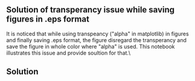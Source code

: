 ## Solution of transperancy issue while saving figures in .eps format ##
It is noticed that while using transpeancy ("alpha" in matplotlib) in figures and finally saving .eps format, the figure disregard the transperancy and save the figure in whole color where "alpha" is used. This notebook illustrates this issue and provide soultion for that.\
## Solution ##
